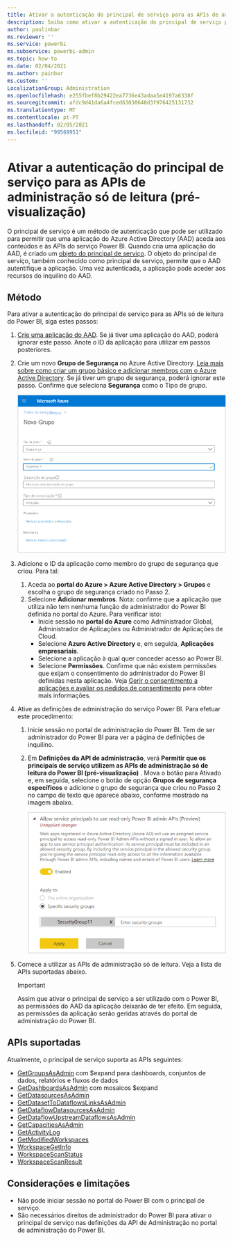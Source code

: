 ```yaml
---
title: Ativar a autenticação do principal de serviço para as APIs de administração só de leitura (pré-visualização)
description: Saiba como ativar a autenticação do principal de serviço para permitir a utilização das APIs de administração só de leitura.
author: paulinbar
ms.reviewer: ''
ms.service: powerbi
ms.subservice: powerbi-admin
ms.topic: how-to
ms.date: 02/04/2021
ms.author: painbar
ms.custom: ''
LocalizationGroup: Administration
ms.openlocfilehash: e255fbef8b29422ea7736e43adaa5e4197a6338f
ms.sourcegitcommit: afdc9d41da6a4fced63030648d3f976425131732
ms.translationtype: MT
ms.contentlocale: pt-PT
ms.lasthandoff: 02/05/2021
ms.locfileid: "99569951"
---
```

# <a name="enable-service-principal-authentication-for-read-only-admin-apis-preview"></a>Ativar a autenticação do principal de serviço para as APIs de administração só de leitura (pré-visualização)

O principal de serviço é um método de autenticação que pode ser utilizado para permitir que uma aplicação do Azure Active Directory (AAD) aceda aos conteúdos e às APIs do serviço Power BI.
Quando cria uma aplicação do AAD, é criado um [objeto do principal de serviço](/azure/active-directory/develop/app-objects-and-service-principals#service-principal-object). O objeto do principal de serviço, também conhecido como principal de serviço, permite que o AAD autentifique a aplicação. Uma vez autenticada, a aplicação pode aceder aos recursos do inquilino do AAD.

## <a name="method"></a>Método

Para ativar a autenticação do principal de serviço para as APIs só de leitura do Power BI, siga estes passos:

1. [Crie uma aplicação do AAD](/azure/active-directory/develop/howto-create-service-principal-portal). Se já tiver uma aplicação do AAD, poderá ignorar este passo. Anote o ID da aplicação para utilizar em passos posteriores. 
2. Crie um novo **Grupo de Segurança** no Azure Active Directory. [Leia mais sobre como criar um grupo básico e adicionar membros com o Azure Active Directory](/azure/active-directory/fundamentals/active-directory-groups-create-azure-portal). Se já tiver um grupo de segurança, poderá ignorar este passo.
    Confirme que seleciona **Segurança** como o Tipo de grupo.

    ![Captura de ecrã a mostrar a caixa de diálogo de criação do novo grupo no portal do Azure.](media/read-only-apis-service-principal-auth/azure-portal-new-group-dialog.png)

3. Adicione o ID da aplicação como membro do grupo de segurança que criou. Para tal:
    1. Aceda ao **portal do Azure > Azure Active Directory > Grupos** e escolha o grupo de segurança criado no Passo 2.
    1. Selecione **Adicionar membros**.
    Nota: confirme que a aplicação que utiliza não tem nenhuma função de administrador do Power BI definida no portal do Azure. Para verificar isto: 
       * Inicie sessão no **portal do Azure** como Administrador Global, Administrador de Aplicações ou Administrador de Aplicações de Cloud. 
        * Selecione **Azure Active Directory** e, em seguida, **Aplicações empresariais**. 
        * Selecione a aplicação à qual quer conceder acesso ao Power BI. 
        * Selecione **Permissões**. Confirme que não existem permissões que exijam o consentimento do administrador do Power BI definidas nesta aplicação. Veja [Gerir o consentimento a aplicações e avaliar os pedidos de consentimento](/azure/active-directory/manage-apps/manage-consent-requests) para obter mais informações. 
4. Ative as definições de administração do serviço Power BI. Para efetuar este procedimento:
    1. Inicie sessão no portal de administração do Power BI. Tem de ser administrador do Power BI para ver a página de definições de inquilino.
    1. Em **Definições da API de administração**, verá **Permitir que os principais de serviço utilizem as APIs de administração só de leitura do Power BI (pré-visualização)** . Mova o botão para Ativado e, em seguida, selecione o botão de opção **Grupos de segurança específicos** e adicione o grupo de segurança que criou no Passo 2 no campo de texto que aparece abaixo, conforme mostrado na imagem abaixo.

        ![Captura de ecrã a mostrar a definição de inquilino para permitir principais de serviço.](media/read-only-apis-service-principal-auth/allow-service-principals-tenant-setting.png)

 5. Comece a utilizar as APIs de administração só de leitura. Veja a lista de APIs suportadas abaixo.

    >[!IMPORTANT]
    >Assim que ativar o principal de serviço a ser utilizado com o Power BI, as permissões do AAD da aplicação deixarão de ter efeito. Em seguida, as permissões da aplicação serão geridas através do portal de administração do Power BI.

## <a name="supported-apis"></a>APIs suportadas

Atualmente, o principal de serviço suporta as APIs seguintes:
* [GetGroupsAsAdmin](/rest/api/power-bi/admin/groups_getgroupsasadmin) com $expand para dashboards, conjuntos de dados, relatórios e fluxos de dados 
* [GetDashboardsAsAdmin](/rest/api/power-bi/admin/dashboards_getdashboardsasadmin) com mosaicos $expand
* [GetDatasourcesAsAdmin](/rest/api/power-bi/admin/datasets_getdatasourcesasadmin) 
* [GetDatasetToDataflowsLinksAsAdmin](/rest/api/power-bi/admin/datasets_getdatasettodataflowslinksingroupasadmin)
* [GetDataflowDatasourcesAsAdmin](/rest/api/power-bi/admin/dataflows_getdataflowdatasourcesasadmin) 
* [GetDataflowUpstreamDataflowsAsAdmin](/rest/api/power-bi/admin/dataflows_getupstreamdataflowsingroupasadmin) 
* [GetCapacitiesAsAdmin](/rest/api/power-bi/admin/getcapacitiesasadmin)
* [GetActivityLog](/rest/api/power-bi/admin/getactivityevents)
* [GetModifiedWorkspaces](/rest/api/power-bi/admin/workspaceinfo_getmodifiedworkspaces)
* [WorkspaceGetInfo](/rest/api/power-bi/admin/workspaceinfo_postworkspaceinfo)
* [WorkspaceScanStatus](/rest/api/power-bi/admin/workspaceinfo_getscanstatus)
* [WorkspaceScanResult](/rest/api/power-bi/admin/workspaceinfo_getscanresult)

## <a name="considerations-and-limitations"></a>Considerações e limitações

* Não pode iniciar sessão no portal do Power BI com o principal de serviço.
* São necessários direitos de administrador do Power BI para ativar o principal de serviço nas definições da API de Administração no portal de administração do Power BI.